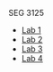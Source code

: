 SEG 3125

- [Lab 1](https://github.com/PFath046/PFath046.github.io/tree/main/SEG3125_lab1)
- [Lab 2](https://github.com/PFath046/PFath046.github.io/tree/main/SEG3125_lab2)
- [Lab 3](/SEG3125_lab3)
- [Lab 4](/SEG3125_lab4)
